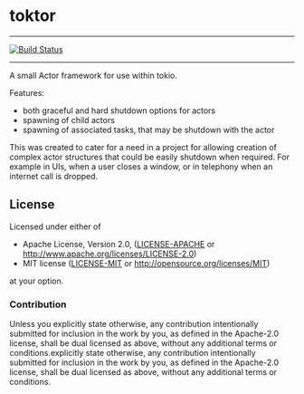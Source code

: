 # toktor

---
[![Build Status](https://github.com/Hodkinson/toktor/actions/workflows/rust.yml/badge.svg)](https://github.com/Hodkinson/toktor/actions)

---

A small Actor framework for use within tokio.

Features:
* both graceful and hard shutdown options for actors
* spawning of child actors
* spawning of associated tasks, that may be shutdown with the actor

This was created to cater for a need in a project for allowing creation of complex actor
structures that could be easily shutdown when required. For example in UIs, when a user
closes a window, or in telephony when an internet call is dropped.

## License

Licensed under either of

* Apache License, Version 2.0, ([LICENSE-APACHE](LICENSE-APACHE) or http://www.apache.org/licenses/LICENSE-2.0)
* MIT license ([LICENSE-MIT](LICENSE-MIT) or http://opensource.org/licenses/MIT)

at your option.

### Contribution

Unless you explicitly state otherwise, any contribution intentionally
submitted for inclusion in the work by you, as defined in the Apache-2.0
license, shall be dual licensed as above, without any additional terms or
conditions.explicitly state otherwise, any contribution intentionally submitted for inclusion in the work by you, as defined in the Apache-2.0 license, shall be dual licensed as above, without any additional terms or conditions.
